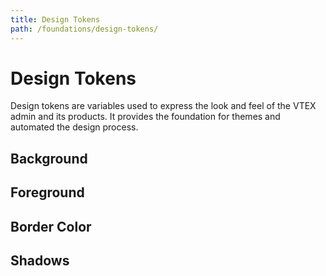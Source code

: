 ```yaml
---
title: Design Tokens
path: /foundations/design-tokens/
---
```


# Design Tokens

Design tokens are variables used to express the look and feel of the VTEX admin and its products. It provides the foundation for themes and automated the design process.

## Background

<TokensTable type="background"></TokensTable>

## Foreground

<TokensTable type="foreground"></TokensTable>

## Border Color

<TokensTable type="borderColor"></TokensTable>

## Shadows

<TokensTable type="shadows"></TokensTable>
